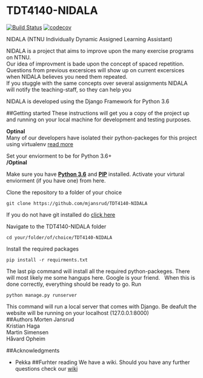 # TDT4140-NIDALA
[![Build Status](https://travis-ci.org/mjansrud/TDT4140-NIDALA.svg?branch=master)](https://travis-ci.org/mjansrud/TDT4140-NIDALA)
[![codecov](https://codecov.io/gh/mjansrud/TDT4140-NIDALA/branch/master/graph/badge.svg)](https://codecov.io/gh/mjansrud/TDT4140-NIDALA)

NIDALA (NTNU Individually Dynamic Assigned Learning Assistant)

NIDALA is a project that aims to improve upon the many exercise programs on NTNU. <br />
Our idea of improvment is bade upon the concept of spaced repetition. <br />
Questions from previous excersices will show up on current excersices when NIDALA believes you need them repeated. <br />
If you stuggle with the same concepts over several assignments NIDALA will notify the teaching-staff, so they can help you <br />

NIDALA is developed using the Django Framework for Python 3.6

##Getting started
These instructions will get you a copy of the project up and running on your local machine for development and testing purposes.

**Optinal**<br />
Many of our developers have isolated their python-packeges for this project using virtualenv [read more](http://docs.python-guide.org/en/latest/dev/virtualenvs/)

Set your enviorment to be for Python 3.6+<br />
**/Optinal**

Make sure you have [**Python 3.6**](https://www.python.org/downloads/) and [**PIP**](http://stackoverflow.com/questions/6587507/how-to-install-pip-with-python-3) installed. Activate your virtural enviorment (if you have one) from here.

Clone the repository to a folder of your choice <br />
```
git clone https://github.com/mjansrud/TDT4140-NIDALA
```
If you do not have git installed do [click here](https://git-scm.com/book/en/v2/Getting-Started-Installing-Git)

Navigate to the TDT4140-NIDALA folder
```
cd your/folder/of/choice/TDT4140-NIDALA
```
Install the required packages
```
pip install -r requirments.txt
```
The last pip command will install all the required python-packeges. There will most likely me some hangups here. Google is your friend.  
When this is done correctly, everything should be ready to go.
Run
```
python manage.py runserver
```
This command will run a local server that comes with Django. Be deafult the website will be running on your localhost (127.0.0.1:8000)<br />
##Authors
Morten Jansrud <br />
Kristian Haga <br />
Martin Simensen <br />
Håvard Opheim <br />

##Acknowledgments
* Pekka
##Furhter reading
We have a wiki. Should you have any further questions check our [wiki](https://github.com/mjansrud/TDT4140-NIDALA/wiki/)
